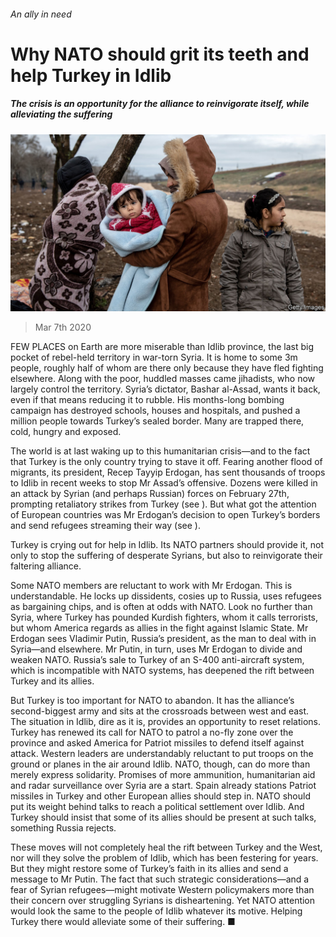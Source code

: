 ###### An ally in need

# Why NATO should grit its teeth and help Turkey in Idlib 

##### The crisis is an opportunity for the alliance to reinvigorate itself, while alleviating the suffering 

![image](images/20200307_LDP501.jpg) 

> Mar 7th 2020 

FEW PLACES on Earth are more miserable than Idlib province, the last big pocket of rebel-held territory in war-torn Syria. It is home to some 3m people, roughly half of whom are there only because they have fled fighting elsewhere. Along with the poor, huddled masses came jihadists, who now largely control the territory. Syria’s dictator, Bashar al-Assad, wants it back, even if that means reducing it to rubble. His months-long bombing campaign has destroyed schools, houses and hospitals, and pushed a million people towards Turkey’s sealed border. Many are trapped there, cold, hungry and exposed.

The world is at last waking up to this humanitarian crisis—and to the fact that Turkey is the only country trying to stave it off. Fearing another flood of migrants, its president, Recep Tayyip Erdogan, has sent thousands of troops to Idlib in recent weeks to stop Mr Assad’s offensive. Dozens were killed in an attack by Syrian (and perhaps Russian) forces on February 27th, prompting retaliatory strikes from Turkey (see ). But what got the attention of European countries was Mr Erdogan’s decision to open Turkey’s borders and send refugees streaming their way (see ).


Turkey is crying out for help in Idlib. Its NATO partners should provide it, not only to stop the suffering of desperate Syrians, but also to reinvigorate their faltering alliance.

Some NATO members are reluctant to work with Mr Erdogan. This is understandable. He locks up dissidents, cosies up to Russia, uses refugees as bargaining chips, and is often at odds with NATO. Look no further than Syria, where Turkey has pounded Kurdish fighters, whom it calls terrorists, but whom America regards as allies in the fight against Islamic State. Mr Erdogan sees Vladimir Putin, Russia’s president, as the man to deal with in Syria—and elsewhere. Mr Putin, in turn, uses Mr Erdogan to divide and weaken NATO. Russia’s sale to Turkey of an S-400 anti-aircraft system, which is incompatible with NATO systems, has deepened the rift between Turkey and its allies.

But Turkey is too important for NATO to abandon. It has the alliance’s second-biggest army and sits at the crossroads between west and east. The situation in Idlib, dire as it is, provides an opportunity to reset relations. Turkey has renewed its call for NATO to patrol a no-fly zone over the province and asked America for Patriot missiles to defend itself against attack. Western leaders are understandably reluctant to put troops on the ground or planes in the air around Idlib. NATO, though, can do more than merely express solidarity. Promises of more ammunition, humanitarian aid and radar surveillance over Syria are a start. Spain already stations Patriot missiles in Turkey and other European allies should step in. NATO should put its weight behind talks to reach a political settlement over Idlib. And Turkey should insist that some of its allies should be present at such talks, something Russia rejects.

These moves will not completely heal the rift between Turkey and the West, nor will they solve the problem of Idlib, which has been festering for years. But they might restore some of Turkey’s faith in its allies and send a message to Mr Putin. The fact that such strategic considerations—and a fear of Syrian refugees—might motivate Western policymakers more than their concern over struggling Syrians is disheartening. Yet NATO attention would look the same to the people of Idlib whatever its motive. Helping Turkey there would alleviate some of their suffering. ■

